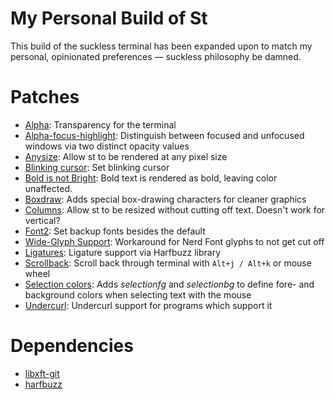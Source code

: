 # My Personal Build of St

This build of the suckless terminal has been expanded upon to match my personal, opinionated
preferences &mdash; suckless philosophy be damned.

# Patches

- [Alpha](https://st.suckless.org/patches/alpha/): Transparency for the terminal
- [Alpha-focus-highlight](https://st.suckless.org/patches/alpha_focus_highlight/): Distinguish between focused and unfocused windows via two distinct opacity values
- [Anysize](https://st.suckless.org/patches/anysize/): Allow st to be rendered at any pixel size
- [Blinking cursor](https://st.suckless.org/patches/blinking_cursor/): Set blinking cursor
- [Bold is not Bright](https://st.suckless.org/patches/bold-is-not-bright/): Bold text is rendered as bold, leaving color unaffected.
- [Boxdraw](https://st.suckless.org/patches/boxdraw/): Adds special box-drawing characters for cleaner graphics
- [Columns](https://github.com/bakkeby/st-flexipatch/issues/34): Allow st to be resized without cutting off text. Doesn't work for vertical?
- [Font2](https://st.suckless.org/patches/font2/): Set backup fonts besides the default
- [Wide-Glyph Support](https://github.com/Dreomite/st/commit/e3b821dcb3511d60341dec35ee05a4a0abfef7f2): Workaround for Nerd Font glyphs to not get cut off
- [Ligatures](https://st.suckless.org/patches/ligatures/): Ligature support via Harfbuzz library
- [Scrollback](https://st.suckless.org/patches/scrollback/): Scroll back through terminal with `Alt+j / Alt+k` or mouse wheel
- [Selection colors](https://st.suckless.org/patches/selectioncolors/): Adds *selectionfg* and *selectionbg* to define fore- and background colors when selecting text with the mouse
- [Undercurl](https://st.suckless.org/patches/undercurl/): Undercurl support for programs which support it

# Dependencies

- [libxft-git](https://aur.archlinux.org/packages/libxft-git)
- [harfbuzz](https://archlinux.org/packages/extra/x86_64/harfbuzz/)
